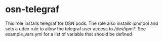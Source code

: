 # osn-telegraf

This role installs telegraf for OSN pods. The role also installs ipmitool and sets a udev rule to allow the telegraf user access to /dev/ipmi*. See example_vars.yml for a list of variable that should be defined
